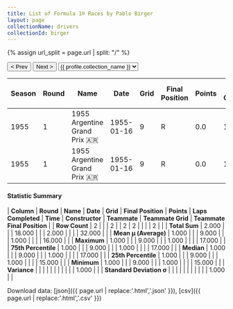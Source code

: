 ```yaml
---
title: List of Formula 1® Races by Pablo Birger
layout: page
collectionName: drivers
collectionId: birger
---
```


{% assign url_split = page.url | split: "/" %}
<div id="collection-navigation">
<button onclick="selector.options[selector.selectedIndex-1].value && (window.location = selector.options[selector.selectedIndex-1].value);">&lt; Prev</button>
<button onclick="selector.options[selector.selectedIndex+1].value && (window.location = selector.options[selector.selectedIndex+1].value);">Next &gt;</button>
<select id="selector" onchange="this.options[this.selectedIndex].value && (window.location = this.options[this.selectedIndex].value);">
  {% for collectionId in site.data[page.collectionName].refs %}
    {% if collectionId == page.collectionId %}
      {% assign selected = "selected" %}
    {% else %}
      {% assign selected = "" %}
    {% endif %}
    {% assign profile = site.data[page.collectionName][collectionId].profile %}
    <option value="/f1/{{ page.collectionName }}/{{ collectionId }}/{{ url_split[4] }}" {{ selected }}>{{ profile.collection_name }}</option>
  {% endfor %}
</select>
</div>

| Season | Round | Name | Date | Grid | Final Position | Points | Laps Completed | Time | Constructor | Teammate | Teammate Grid | Teammate Final Position |
|--|--|--|--|--|--|--|--|--|--|--|--|--|
| 1955 | 1 | 1955 Argentine Grand Prix 🇦🇷 | 1955-01-16 | 9 | R | 0.0 | 1 |   | Gordini 🇫🇷 | [Jesús Iglesias 🇦🇷](/f1/drivers/iglesias) | 17 | R |
| 1955 | 1 | 1955 Argentine Grand Prix 🇦🇷 | 1955-01-16 | 9 | R | 0.0 | 1 |   | Gordini 🇫🇷 | [Élie Bayol 🇫🇷](/f1/drivers/bayol) | 15 | R |

#### Statistic Summary

| **Column** | **Round** | **Name** | **Date** | **Grid** | **Final Position** | **Points** | **Laps Completed** | **Time** | **Constructor** | **Teammate** | **Teammate Grid** | **Teammate Final Position** |
| **Row Count** | 2 |  |  | 2 |  | 2 | 2 |  |  |  | 2 |  |
| **Total Sum** | 2.000 |  |  | 18.000 |  |  | 2.000 |  |  |  | 32.000 |  |
| **Mean μ (Average)** | 1.000 |  |  | 9.000 |  |  | 1.000 |  |  |  | 16.000 |  |
| **Maximum** | 1.000 |  |  | 9.000 |  |  | 1.000 |  |  |  | 17.000 |  |
| **75th Percentile** | 1.000 |  |  | 9.000 |  |  | 1.000 |  |  |  | 17.000 |  |
| **Median** | 1.000 |  |  | 9.000 |  |  | 1.000 |  |  |  | 17.000 |  |
| **25th Percentile** | 1.000 |  |  | 9.000 |  |  | 1.000 |  |  |  | 15.000 |  |
| **Minimum** | 1.000 |  |  | 9.000 |  |  | 1.000 |  |  |  | 15.000 |  |
| **Variance** |  |  |  |  |  |  |  |  |  |  | 1.000 |  |
| **Standard Deviation σ** |  |  |  |  |  |  |  |  |  |  | 1.000 |  |

Download data: [json]({{ page.url | replace:'.html','.json' }}), [csv]({{ page.url | replace:'.html','.csv' }})
